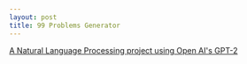```yaml
---
layout: post
title: 99 Problems Generator
---
```


[A Natural Language Processing project using Open AI's GPT-2](https://ninenineproblems.com/)
